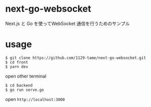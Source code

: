 # next-go-websocket
Next.js と Go を使ってWebSocket 通信を行うためのサンプル

# usage
```
$ git clone https://github.com/1129-tame/next-go-websocket.git
$ cd front
$ yarn dev
```

open other terminal
```
$ cd backend
$ go run serve.go
```

open `http://localhost:3000`
